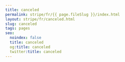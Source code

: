 ```yaml
---
title: canceled
permalink: stripe/fr/{{ page.fileSlug }}/index.html
layout: stripe/fr/canceled.html
slug: canceled
tags: pages
seo:
  noindex: false
  title: canceled
  og:title: canceled
  twitter:title: canceled
---
```



